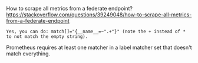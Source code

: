 How to scrape all metrics from a federate endpoint?
https://stackoverflow.com/questions/39249048/how-to-scrape-all-metrics-from-a-federate-endpoint

```
Yes, you can do: match[]="{__name__=~".+"}" (note the + instead of * to not match the empty string).
```
Prometheus requires at least one matcher in a label matcher set that doesn't match everything.